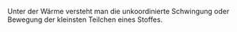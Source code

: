 Unter der Wärme versteht man die unkoordinierte Schwingung oder Bewegung der kleinsten Teilchen eines Stoffes.
